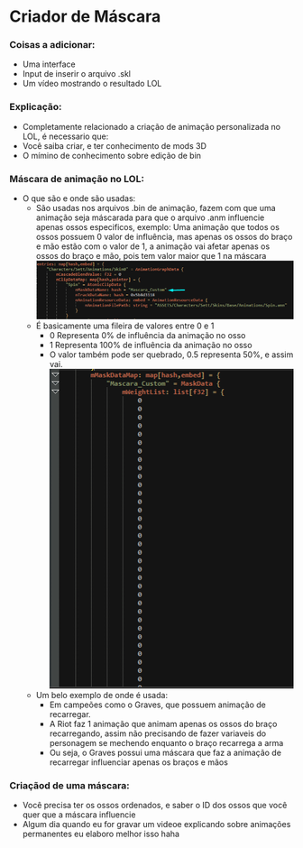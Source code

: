 # Criador de Máscara

### Coisas a adicionar:
* Uma interface
* Input de inserir o arquivo .skl
* Um vídeo mostrando o resultado LOL

### Explicação:
* Completamente relacionado a criação de animação personalizada no LOL, é necessario que:
* Você saiba criar, e ter conhecimento de mods 3D
* O mímino de conhecimento sobre edição de bin

### Máscara de animação no LOL:
  - O que são e onde são usadas:
    - São usadas nos arquivos .bin de animação, fazem com que uma animação seja máscarada para que o arquivo .anm influencie apenas ossos especificos, exemplo: Uma animação que todos os ossos possuem 0 valor de influência, mas apenas os ossos do braço e mão estão com o valor de 1, a animação vai afetar apenas os ossos do braço e mão, pois tem valor maior que 1 na máscara
    ![](https://github.com/GuiSaiUwU/CriadorDeMascara/blob/Principal/Imagens/Screenshot_1.png)
    - É basicamente uma fileira de valores entre 0 e 1
      - 0 Representa 0% de influência da animação no osso
      - 1 Representa 100% de influência da animação no osso
      - O valor também pode ser quebrado, 0.5 representa 50%, e assim vai.
      ![](https://github.com/GuiSaiUwU/CriadorDeMascara/blob/Principal/Imagens/Screenshot_2.png)
    - Um belo exemplo de onde é usada:
      - Em campeões como o Graves, que possuem animação de recarregar.
      - A Riot faz 1 animação que animam apenas os ossos do braço recarregando, assim não precisando de fazer variaveis do personagem se mechendo enquanto o braço recarrega a arma
      - Ou seja, o Graves possui uma máscara que faz a animação de recarregar influenciar apenas os braços e mãos
     
### Criaçãod de uma máscara:
  - Você precisa ter os ossos ordenados, e saber o ID dos ossos que você quer que a máscara influencie
  - Algum dia quando eu for gravar um videoe explicando sobre animações permanentes eu elaboro melhor isso haha
